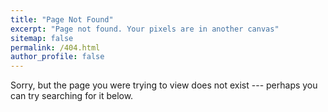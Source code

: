 ```yaml
---
title: "Page Not Found"
excerpt: "Page not found. Your pixels are in another canvas"
sitemap: false
permalink: /404.html
author_profile: false
---
```


Sorry, but the page you were trying to view does not exist --- perhaps you can try searching for it below.

<script type="text/javascript">
  var GOOG_FIXURL_LANG = 'en';
  var GOOG_FIXURL_SITE= '{{ site.url }}'
</script>
<script type="text/javascript" src="//linkhelp.clients.google.com/tbproxy/lh/wm/fixurl.js">
</script>
